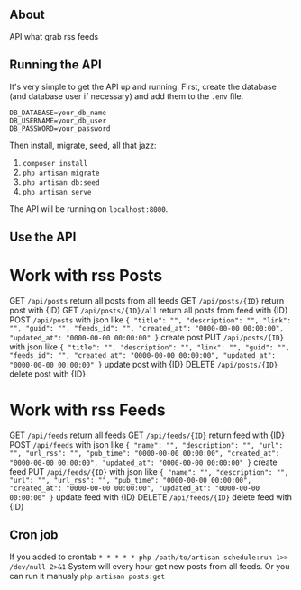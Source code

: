 
## About

API what grab rss feeds


## Running the API

It's very simple to get the API up and running. First, create the database (and database
user if necessary) and add them to the `.env` file.

```
DB_DATABASE=your_db_name
DB_USERNAME=your_db_user
DB_PASSWORD=your_password
```

Then install, migrate, seed, all that jazz:

1. `composer install`
2. `php artisan migrate`
3. `php artisan db:seed`
4. `php artisan serve`

The API will be running on `localhost:8000`.

## Use the API

# Work with rss Posts
GET `/api/posts` return all posts from all feeds
GET `/api/posts/{ID}` return post with {ID}
GET `/api/posts/{ID}/all` return all posts from feed with {ID}
POST `/api/posts` with json like 
`{
    "title": "",
    "description": "",
    "link": "",
    "guid": "",
    "feeds_id": "",
	"created_at": "0000-00-00 00:00:00",
	"updated_at": "0000-00-00 00:00:00"
}`
create post
PUT `/api/posts/{ID}` with json like 
`{
    "title": "",
    "description": "",
    "link": "",
    "guid": "",
    "feeds_id": "",
	"created_at": "0000-00-00 00:00:00",
	"updated_at": "0000-00-00 00:00:00"
}`
update post with {ID}
DELETE `/api/posts/{ID}` delete post with {ID}

# Work with rss Feeds
GET `/api/feeds` return all feeds
GET `/api/feeds/{ID}` return feed with {ID}
POST `/api/feeds` with json like 
`{
    "name": "",
    "description": "",
    "url": "",
    "url_rss": "",
    "pub_time": "0000-00-00 00:00:00",
	"created_at": "0000-00-00 00:00:00",
	"updated_at": "0000-00-00 00:00:00"
}`
create feed
PUT `/api/feeds/{ID}` with json like 
`{
    "name": "",
    "description": "",
    "url": "",
    "url_rss": "",
    "pub_time": "0000-00-00 00:00:00",
	"created_at": "0000-00-00 00:00:00",
	"updated_at": "0000-00-00 00:00:00"
}`
update feed with {ID}
DELETE `/api/feeds/{ID}` delete feed with {ID}

## Cron job

If you added to crontab `* * * * * php /path/to/artisan schedule:run 1>> /dev/null 2>&1` System will every hour get new posts from all feeds.
Or you can run it manualy `php artisan posts:get`
